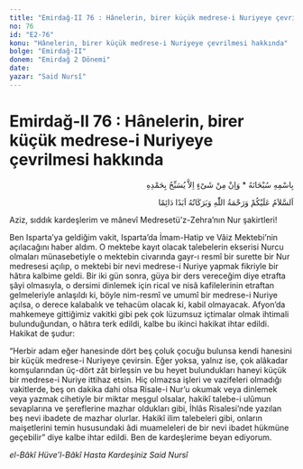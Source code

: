 ```yaml
---
title: "Emirdağ-II 76 : Hânelerin, birer küçük medrese-i Nuriyeye çevrilmesi hakkında"
no: 76
id: "E2-76"
konu: "Hânelerin, birer küçük medrese-i Nuriyeye çevrilmesi hakkında"
bolge: "Emirdağ-II"
donem: "Emirdağ 2 Dönemi"
date: 
yazar: "Said Nursî"
---
```


# Emirdağ-II 76 : Hânelerin, birer küçük medrese-i Nuriyeye çevrilmesi hakkında

<p class="arabic" dir="rtl" title="Meal: “Subhân Allah’ın adıyla” * “Hiçbir şey yoktur ki O'nu hamd ile tesbih etmesin” [İsrâ 17:44]">بِاسْمِهِ سُبْحَانَهُ * وَاِنْ مِنْ شَىْءٍ اِلاَّ يُسَبِّحُ بِحَمْدِهِ</p>

<p class="arabic" dir="rtl" title="Meal: “Allah’ın selâmı, rahmeti ve bereketleri, ebedî ve dâimî olarak üzerinize olsun.”">اَلسَّلاَمُ عَلَيْكُمْ وَرَحْمَةُ اللّٰهِ وَبَرَكَاتُهُ اَبَدًا دَائِمًا</p>

Aziz, sıddık kardeşlerim ve mânevî Medresetü’z-Zehra’nın Nur şakirtleri!

Ben Isparta’ya geldiğim vakit, Isparta’da İmam-Hatip ve Vâiz Mektebi’nin açılacağını haber aldım. O mektebe kayıt olacak talebelerin ekserisi Nurcu olmaları münasebetiyle o mektebin civarında gayr-ı resmî bir surette bir Nur medresesi açılıp, o mektebi bir nevi medrese-i Nuriye yapmak fikriyle bir hâtıra kalbime geldi. Bir iki gün sonra, güya bir ders vereceğim diye etrafta şâyi olmasıyla, o dersimi dinlemek için rical ve nisâ kafilelerinin etraftan gelmeleriyle anlaşıldı ki, böyle nim-resmî ve umumî bir medrese-i Nuriye açılsa, o derece kalabalık ve tehacüm olacak ki, kabil olmayacak. Afyon’da mahkemeye gittiğimiz vakitki gibi pek çok lüzumsuz içtimalar olmak ihtimali bulunduğundan, o hâtıra terk edildi, kalbe bu ikinci hakikat ihtar edildi. Hakikat de şudur:

“Herbir adam eğer hanesinde dört beş çoluk çocuğu bulunsa kendi hanesini bir küçük medrese-i Nuriyeye çevirsin. Eğer yoksa, yalnız ise, çok alâkadar komşularından üç-dört zât birleşsin ve bu heyet bulundukları haneyi küçük bir medrese-i Nuriye ittihaz etsin. Hiç olmazsa işleri ve vazifeleri olmadığı vakitlerde, beş on dakika dahi olsa Risale-i Nur’u okumak veya dinlemek veya yazmak cihetiyle bir miktar meşgul olsalar, hakikî talebe-i ulûmun sevaplarına ve şereflerine mazhar oldukları gibi, İhlâs Risalesi’nde yazılan beş nevi ibadete de mazhar olurlar. Hakikî ilim talebeleri gibi, onların maişetlerini temin hususundaki âdi muameleleri de bir nevi ibadet hükmüne geçebilir” diye kalbe ihtar edildi. Ben de kardeşlerime beyan ediyorum.

*el-Bâkî Hüve’l-Bâkî*
*Hasta Kardeşiniz*
*Said Nursî*
